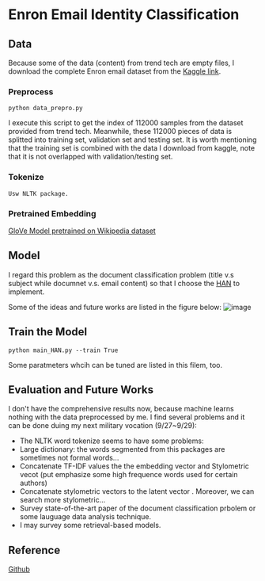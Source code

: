 # Enron Email Identity Classification

## **Data**
Because some of the data (content) from trend tech  are empty files, I download the complete Enron email dataset from the [Kaggle link](https://www.kaggle.com/wcukierski/enron-email-dataset). 
### Preprocess
```
python data_prepro.py
```
I execute this script to get the index of 112000 samples from the dataset provided from trend tech.  Meanwhile, these 112000 pieces of data is splitted into training set, validation set and testing set. It is worth mentioning that the training set is combined with the data I download from kaggle, note that it is not overlapped with validation/testing set.

### Tokenize
```
Usw NLTK package.
```
### Pretrained Embedding 
[GloVe Model pretrained on Wikipedia dataset](https://github.com/stanfordnlp/GloVe)


## **Model**
I regard this problem as the document classification problem (title v.s subject while documnet v.s. email content) so that I choose the [HAN](https://www.cs.cmu.edu/~./hovy/papers/16HLT-hierarchical-attention-networks.pdf) to implement. 

Some of the ideas and future works are listed in the figure below:
![image](https://github.com/R06942098/Trend-Takehome-Assignment/blob/master/img/trend.png)

## **Train the Model**
```
python main_HAN.py --train True 
```
Some paratmeters whcih can be tuned are listed in this filem, too.
## **Evaluation and Future Works**
I don't have the comprehensive results now, because machine learns nothing with the data preprocessed by me. I find several problems and it can be done duing my next military vocation (9/27~9/29): 

- The NLTK word tokenize seems to have some problems: 
 - Large dictionary: the words segmented from this packages are sometimes not formal words...
- Concatenate TF-IDF values the the embedding vector and Stylometric vecot (put emphasize some high frequence words used for certain authors)
- Concatenate stylometric vectors to the latent vector . Moreover, we can search more stylometric... 
- Survey state-of-the-art paper of the document classification prbolem or some lauguage data analysis technique.
- I may survey some retrieval-based models. 

## **Reference**
[Github](https://github.com/tqtg/hierarchical-attention-networks)
